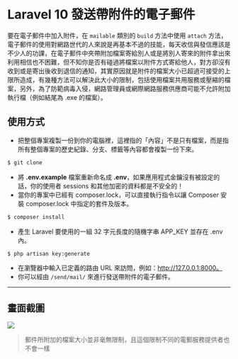 # Laravel 10 發送帶附件的電子郵件

要在電子郵件中加入附件，在 `mailable` 類別的 `build` 方法中使用 `attach` 方法，電子郵件的使用對網路世代的人來說是再基本不過的技能，每天收信與發信應該是不少人的功課，在電子郵件中夾帶附加檔案寄給別人或是將別人寄來的附件拿出來利用相信也不困難，但不知你是否有碰過將檔案以附件方式寄給他人，對方卻沒有收到或是寄出後收到退信的通知，其實原因就是附件的檔案大小已超過可接受的上限所造成，有幾種方法可以解決此大小的限制，包括使用檔案共用服務或壓縮的檔案，另外，為了防範病毒入侵，網路管理員或網際網路服務供應商可能不允許附加執行檔（例如結尾為 .exe 的檔案）。

## 使用方式
- 把整個專案複製一份到你的電腦裡，這裡指的「內容」不是只有檔案，而是指所有整個專案的歷史紀錄、分支、標籤等內容都會複製一份下來。
```sh
$ git clone
```
- 將 __.env.example__ 檔案重新命名成 __.env__，如果應用程式金鑰沒有被設定的話，你的使用者 sessions 和其他加密的資料都是不安全的！
- 當你的專案中已經有 composer.lock，可以直接執行指令以讓 Composer 安裝 composer.lock 中指定的套件及版本。
```sh
$ composer install
```
- 產生 Laravel 要使用的一組 32 字元長度的隨機字串 APP_KEY 並存在 .env 內。
```sh
$ php artisan key:generate
```
- 在瀏覽器中輸入已定義的路由 URL 來訪問，例如：http://127.0.0.1:8000。
- 你可以經由 `/send/mail/` 來進行發送帶附件的電子郵件。

----
## 畫面截圖
![](https://i.imgur.com/WjhUP7O.png)
> 郵件所附加的檔案大小並非毫無限制，且這個限制不同的電郵服務提供者也不會一樣
